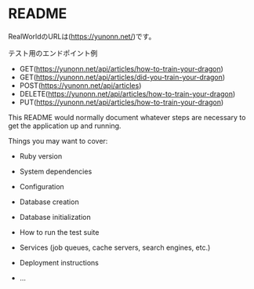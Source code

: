 # README

RealWorldのURLは(https://yunonn.net/)です。

テスト用のエンドポイント例
- GET(https://yunonn.net/api/articles/how-to-train-your-dragon)
- GET(https://yunonn.net/api/articles/did-you-train-your-dragon)
- POST(https://yunonn.net/api/articles)
- DELETE(https://yunonn.net/api/articles/how-to-train-your-dragon)
- PUT(https://yunonn.net/api/articles/how-to-train-your-dragon)

This README would normally document whatever steps are necessary to get the
application up and running.

Things you may want to cover:

* Ruby version

* System dependencies

* Configuration

* Database creation

* Database initialization

* How to run the test suite

* Services (job queues, cache servers, search engines, etc.)

* Deployment instructions

* ...
